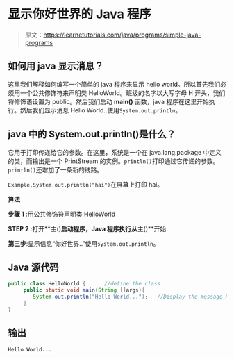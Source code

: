 # 显示你好世界的 Java 程序

> 原文：<https://learnetutorials.com/java/programs/simple-java-programs>

## 如何用 java 显示消息？

这里我们解释如何编写一个简单的 java 程序来显示 hello world。所以首先我们必须用一个公共修饰符来声明类 HelloWorld。班级的名字以大写字母 H 开头，我们将修饰语设置为 public。然后我们启动 **main()** 函数，java 程序在这里开始执行。然后我们显示消息 Hello World..使用`System.out.println`。

## java 中的 System.out.println()是什么？

它用于打印传递给它的参数。在这里，系统是一个在 java.lang.package 中定义的类，而输出是一个 PrintStream 的实例。`println()`打印通过它传递的参数。`println()`还增加了一条新的线路。

`Example,System.out.println("hai")`在屏幕上打印 hai。

**算法**

**步骤 1** :用公共修饰符声明类 HelloWorld

**STEP 2** :打开**主()**启动程序，Java 程序执行从**主()**开始

**第三步**:显示信息“你好世界..”使用`system.out.println`。

## Java 源代码

```java
public class HelloWorld {      //define the class
     public static void main(String []args){
        System.out.println("Hello World...");   //Display the message Hello World 
     }
}

```

## 输出

```java
Hello World...
```